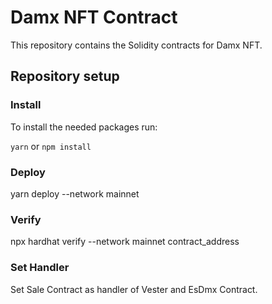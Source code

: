 # Damx NFT Contract

This repository contains the Solidity contracts for Damx NFT.


## Repository setup

### Install

To install the needed packages run:

`yarn` or `npm install`

### Deploy

yarn deploy --network mainnet

### Verify

npx hardhat verify --network mainnet contract_address

### Set Handler
Set Sale Contract as handler of Vester and EsDmx Contract.
